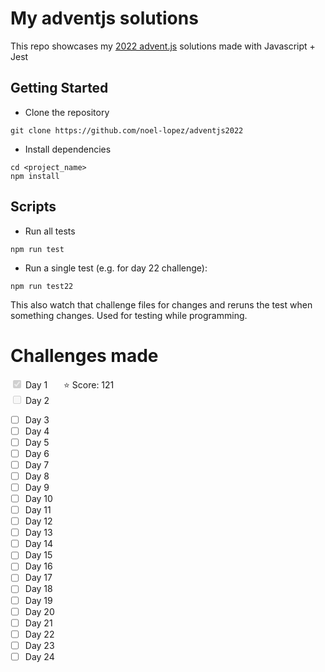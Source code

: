 # My adventjs solutions
This repo showcases my [2022 advent.js](https://adventjs.dev/en) solutions made with Javascript + Jest

## Getting Started

- Clone the repository
```
git clone https://github.com/noel-lopez/adventjs2022
```
- Install dependencies
```
cd <project_name>
npm install
```
## Scripts

- Run all tests
```
npm run test
```
- Run a single test (e.g. for day 22 challenge):
```
npm run test22
```
This also watch that challenge files for changes and reruns the test when something changes. Used for testing while programming.

# Challenges made
<input type="checkbox" disabled checked /> Day 1 &nbsp;&nbsp;&emsp;⭐ Score: 121 <br />
<input type="checkbox" disabled /> Day 2 <!--&nbsp;&nbsp;&emsp;⭐ Score: -->
- [ ] Day 3 <!--&nbsp;&nbsp;&emsp;⭐ Score: -->
- [ ] Day 4 <!--&nbsp;&nbsp;&emsp;⭐ Score: -->
- [ ] Day 5 <!--&nbsp;&nbsp;&emsp;⭐ Score: -->
- [ ] Day 6 <!--&nbsp;&nbsp;&emsp;⭐ Score: -->
- [ ] Day 7 <!--&nbsp;&nbsp;&emsp;⭐ Score: -->
- [ ] Day 8 <!--&nbsp;&nbsp;&emsp;⭐ Score: -->
- [ ] Day 9 <!--&nbsp;&nbsp;&emsp;⭐ Score: -->
- [ ] Day 10 <!--&nbsp;&nbsp;&ensp;⭐ Score: -->
- [ ] Day 11 <!--&nbsp;&nbsp;&ensp;⭐ Score: -->
- [ ] Day 12 <!--&nbsp;&nbsp;&ensp;⭐ Score: -->
- [ ] Day 13 <!--&nbsp;&nbsp;&ensp;⭐ Score: -->
- [ ] Day 14 <!--&nbsp;&nbsp;&ensp;⭐ Score: -->
- [ ] Day 15 <!--&nbsp;&nbsp;&ensp;⭐ Score: -->
- [ ] Day 16 <!--&nbsp;&nbsp;&ensp;⭐ Score: -->
- [ ] Day 17 <!--&nbsp;&nbsp;&ensp;⭐ Score: -->
- [ ] Day 18 <!--&nbsp;&nbsp;&ensp;⭐ Score: -->
- [ ] Day 19 <!--&nbsp;&nbsp;&ensp;⭐ Score: -->
- [ ] Day 20 <!--&nbsp;&nbsp;&ensp;⭐ Score: -->
- [ ] Day 21 <!--&nbsp;&nbsp;&ensp;⭐ Score: -->
- [ ] Day 22 <!--&nbsp;&nbsp;&ensp;⭐ Score: -->
- [ ] Day 23 <!--&nbsp;&nbsp;&ensp;⭐ Score: -->
- [ ] Day 24 <!--&nbsp;&nbsp;&ensp;⭐ Score: -->
